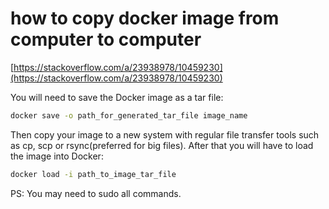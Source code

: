 # how to copy docker image from computer to computer

[https://stackoverflow.com/a/23938978/10459230](https://stackoverflow.com/a/23938978/10459230)

You will need to save the Docker image as a tar file:

```bash
docker save -o path_for_generated_tar_file image_name
```

Then copy your image to a new system with regular file transfer tools such as cp, scp or rsync(preferred for big files). After that you will have to load the image into Docker:

```bash
docker load -i path_to_image_tar_file
```

PS: You may need to sudo all commands.